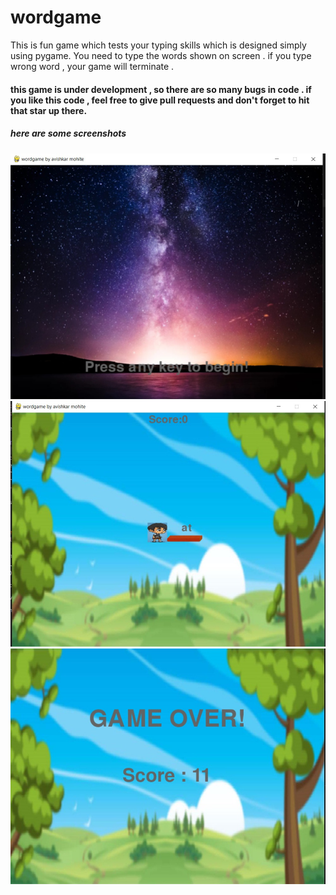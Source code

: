# wordgame

This is fun game which tests your typing skills which is designed simply using pygame.
You need to type the words shown on screen . if you type wrong word , your game will terminate .

#### this game is under development , so there are so many bugs in code . if you like this code , feel free to give pull requests and don't forget to hit that star up there.

##### here are some screenshots
![opening screen](https://github.com/Ciphercrypt/wordgame/blob/master/screenshots/sshot1.jpeg?raw=true "Title")
![game started](https://github.com/Ciphercrypt/wordgame/blob/master/screenshots/ss2.jpeg?raw=true "Title")
![game ended](https://github.com/Ciphercrypt/wordgame/blob/master/screenshots/sshot3.jpeg?raw=true "Title")

